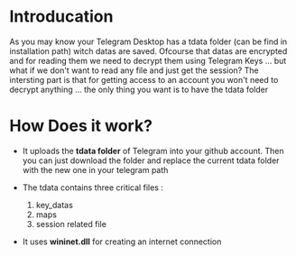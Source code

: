 # Introducation 
As you may know your Telegram Desktop has a tdata folder (can be find in installation path) witch datas are saved.
Ofcourse that datas are encrypted and for reading them we need to decrypt them using Telegram Keys ... but what if we don't want to read any file and just get the session? The intersting part is that for getting access to an account you won't need to decrypt anything ... the only thing you want is to have the tdata folder  


# How Does it work? 
* It uploads the **tdata folder** of Telegram into your github account. Then you can just download the folder and replace the current tdata folder with the new one in your telegram path 
* The tdata contains three critical files :
  1. key_datas
  2. maps
  3. session related file
  
* It uses **wininet.dll** for creating an internet connection













